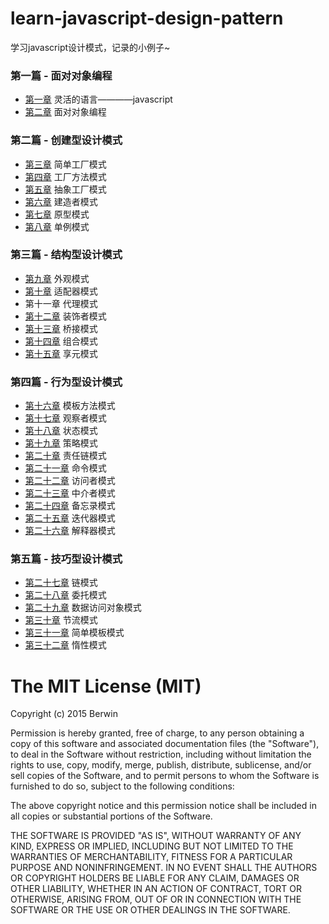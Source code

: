 # learn-javascript-design-pattern
学习javascript设计模式，记录的小例子~

### 第一篇 - 面对对象编程

* [第一章](https://github.com/berwin/learn-javascript-design-pattern/tree/master/chapter1) 灵活的语言————javascript
* [第二章](https://github.com/berwin/learn-javascript-design-pattern/tree/master/chapter2) 面对对象编程

### 第二篇 - 创建型设计模式

* [第三章](https://github.com/berwin/learn-javascript-design-pattern/tree/master/chapter3) 简单工厂模式
* [第四章](https://github.com/berwin/learn-javascript-design-pattern/tree/master/chapter4) 工厂方法模式
* [第五章](https://github.com/berwin/learn-javascript-design-pattern/tree/master/chapter5) 抽象工厂模式
* [第六章](https://github.com/berwin/learn-javascript-design-pattern/tree/master/chapter6) 建造者模式
* [第七章](https://github.com/berwin/learn-javascript-design-pattern/tree/master/chapter7) 原型模式
* [第八章](https://github.com/berwin/learn-javascript-design-pattern/tree/master/chapter8) 单例模式

### 第三篇 - 结构型设计模式

* [第九章](https://github.com/berwin/learn-javascript-design-pattern/tree/master/chapter9) 外观模式
* [第十章](https://github.com/berwin/learn-javascript-design-pattern/tree/master/chapter10) 适配器模式
* 第十一章 代理模式
* [第十二章](https://github.com/berwin/learn-javascript-design-pattern/tree/master/chapter12) 装饰者模式
* [第十三章](https://github.com/berwin/learn-javascript-design-pattern/tree/master/chapter13) 桥接模式
* [第十四章](https://github.com/berwin/learn-javascript-design-pattern/tree/master/chapter14) 组合模式
* [第十五章](https://github.com/berwin/learn-javascript-design-pattern/tree/master/chapter15) 享元模式

### 第四篇 - 行为型设计模式

* [第十六章](https://github.com/berwin/learn-javascript-design-pattern/tree/master/chapter16) 模板方法模式
* [第十七章](https://github.com/berwin/learn-javascript-design-pattern/tree/master/chapter17) 观察者模式
* [第十八章](https://github.com/berwin/learn-javascript-design-pattern/tree/master/chapter18) 状态模式
* [第十九章](https://github.com/berwin/learn-javascript-design-pattern/tree/master/chapter19) 策略模式
* [第二十章](https://github.com/berwin/learn-javascript-design-pattern/tree/master/chapter20) 责任链模式
* [第二十一章](https://github.com/berwin/learn-javascript-design-pattern/tree/master/chapter21) 命令模式
* [第二十二章](https://github.com/berwin/learn-javascript-design-pattern/tree/master/chapter22) 访问者模式
* [第二十三章](https://github.com/berwin/learn-javascript-design-pattern/tree/master/chapter23) 中介者模式
* [第二十四章](https://github.com/berwin/learn-javascript-design-pattern/tree/master/chapter24) 备忘录模式
* [第二十五章](https://github.com/berwin/learn-javascript-design-pattern/tree/master/chapter25) 迭代器模式
* [第二十六章](https://github.com/berwin/learn-javascript-design-pattern/tree/master/chapter26) 解释器模式

### 第五篇 - 技巧型设计模式

* [第二十七章](https://github.com/berwin/learn-javascript-design-pattern/tree/master/chapter27) 链模式
* [第二十八章](https://github.com/berwin/learn-javascript-design-pattern/tree/master/chapter28) 委托模式
* [第二十九章](https://github.com/berwin/learn-javascript-design-pattern/tree/master/chapter29) 数据访问对象模式
* [第三十章](https://github.com/berwin/learn-javascript-design-pattern/tree/master/chapter30) 节流模式
* [第三十一章](https://github.com/berwin/learn-javascript-design-pattern/tree/master/chapter31) 简单模板模式
* [第三十二章](https://github.com/berwin/learn-javascript-design-pattern/tree/master/chapter32) 惰性模式

# The MIT License (MIT)

Copyright (c) 2015 Berwin

Permission is hereby granted, free of charge, to any person obtaining a copy
of this software and associated documentation files (the "Software"), to deal
in the Software without restriction, including without limitation the rights
to use, copy, modify, merge, publish, distribute, sublicense, and/or sell
copies of the Software, and to permit persons to whom the Software is
furnished to do so, subject to the following conditions:

The above copyright notice and this permission notice shall be included in all
copies or substantial portions of the Software.

THE SOFTWARE IS PROVIDED "AS IS", WITHOUT WARRANTY OF ANY KIND, EXPRESS OR
IMPLIED, INCLUDING BUT NOT LIMITED TO THE WARRANTIES OF MERCHANTABILITY,
FITNESS FOR A PARTICULAR PURPOSE AND NONINFRINGEMENT. IN NO EVENT SHALL THE
AUTHORS OR COPYRIGHT HOLDERS BE LIABLE FOR ANY CLAIM, DAMAGES OR OTHER
LIABILITY, WHETHER IN AN ACTION OF CONTRACT, TORT OR OTHERWISE, ARISING FROM,
OUT OF OR IN CONNECTION WITH THE SOFTWARE OR THE USE OR OTHER DEALINGS IN THE
SOFTWARE.


